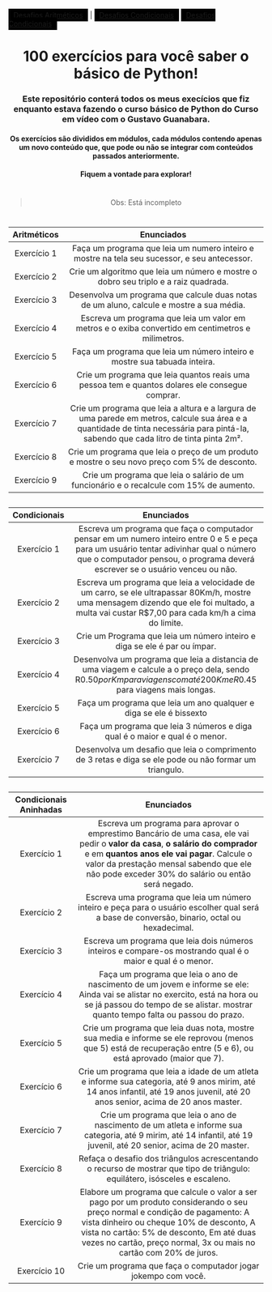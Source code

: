 <nav id="navbar">
  <a style="background:black; padding:4px 10px ;" href="#aritmeticas" > Desafios Aritméticos</a>
  |
  <a style="background:black; padding:4px 10px;" href="#condicionais"> Desafios Condicionais</a>
  <a style="background:black; padding:4px 10px;" href="#condicionaisaninhadas"> Desafios Condicionais</a>
</nav>

<header id="apresent">

  # 100 exercícios para você saber o básico de Python!

  ### Este repositório conterá todos os meus execícios que fiz enquanto estava fazendo o curso básico de Python do Curso em vídeo com o  Gustavo Guanabara.

  #### Os exercícios são divididos em módulos, cada módulos contendo apenas um novo conteúdo que, que pode ou não se integrar com conteúdos passados anteriormente.

  #### Fiquem a vontade para explorar! 
<header>

#

> Obs: Está incompleto

#


<div class="tabela" id="aritmeticas">

  | Aritméticos | Enunciados |
  | :---------: | :--------: |
  | Exercício 1 | Faça um programa que leia um numero inteiro e mostre na tela seu sucessor, e seu antecessor. |
  | Exercício 2 | Crie um algoritmo que leia um número e mostre o dobro seu triplo e a raiz quadrada. |
  | Exercício 3 | Desenvolva um programa que calcule duas notas de um aluno, calcule e mostre a sua média. |
  | Exercício 4 | Escreva um programa que leia um valor em metros e o exiba convertido em centimetros e milimetros. |
  | Exercício 5 | Faça um programa que leia um número inteiro e mostre sua tabuada inteira. |
  | Exercício 6 | Crie um programa que leia quantos reais uma pessoa tem e quantos dolares ele consegue comprar. |
  | Exercício 7 | Crie um programa que leia a altura e a largura de uma parede em metros, calcule sua área e a quantidade de tinta necessária para pintá-la, sabendo que cada litro de tinta pinta 2m². |
  | Exercício 8 | Crie um programa que leia o preço de um produto e mostre o seu novo preço com 5% de desconto. |
  | Exercício 9 |  Crie um programa que leia o salário de um funcionário e o recalcule com 15% de aumento. |
</div>

##

<div class="tabela" id="condicionais">

  | Condicionais | Enunciados |
  | :----------: | :--------: |
  | Exercício 1  | Escreva um programa que faça o computador pensar em um numero inteiro entre 0 e 5 e peça para um usuário tentar adivinhar qual o número que o computador pensou, o programa deverá escrever se o usuário venceu ou não. |
  | Exercício 2  | Escreva um programa que leia a velocidade de um carro, se ele ultrapassar 80Km/h, mostre uma mensagem dizendo que ele foi multado, a multa vai custar R$7,00 para cada km/h a cima do limite. |
  | Exercício 3  | Crie um Programa que leia um número inteiro e diga se ele é par ou ímpar. |
  | Exercício 4  | Desenvolva um programa que leia a distancia de uma viagem e calcule a o preço dela, sendo R$0.50 por Km para viagens com até 200Km e R$0.45 para viagens mais longas. |
  | Exercício 5  | Faça um programa que leia um ano qualquer e diga se ele é bissexto |
  | Exercício 6  | Faça um programa que leia 3 números e diga qual é o maior e qual é o menor. |
  | Exercício 7  | Desenvolva um desafio que leia o comprimento de 3 retas e diga se ele pode ou não formar um triangulo.|
</div>

##

<div class="tabela" id="condicionaisaninhadas">

  | Condicionais Aninhadas | Enunciados |
  | :--------------------: | :--------: |
  | Exercício 1            | Escreva um programa para aprovar o emprestimo Bancário de uma casa, ele vai pedir o <strong>valor da casa</strong>, <strong>o salário do comprador</strong> e em <strong>quantos anos ele vai pagar</strong>. Calcule o valor da prestação mensal sabendo que ele não pode exceder 30% do salário ou então será negado. |
  | Exercício 2            | Escreva uma programa que leia um número inteiro e peça para o usuário escolher qual será a base de conversão, binario, octal ou hexadecimal. |
  | Exercício 3            | Escreva um programa que leia dois números inteiros e compare-os mostrando qual é o maior e qual é o menor. |
  | Exercício 4            | Faça um programa que leia o ano de nascimento de um jovem e informe se ele: Ainda vai se alistar no exercito, está na hora ou se já passou do tempo de se alistar. mostrar quanto tempo falta ou passou do prazo. |
  | Exercício 5            | Crie um programa que leia duas nota, mostre sua media e informe se ele reprovou (menos que 5) está de recuperação entre (5 e 6), ou está aprovado (maior que 7). |
  | Exercício 6            | Crie um programa que leia a idade de um atleta e informe sua categoria, até 9 anos mirim, até 14 anos infantil, até 19 anos juvenil, até 20 anos senior, acima de 20 anos master.|
  | Exercício 7            | Crie um programa que leia o ano de nascimento de um atleta e informe sua categoria, até 9 mirim, até 14 infantil, até 19 juvenil, até 20 senior, acima de 20 master. |
  | Exercício 8            | Refaça o desafio dos triângulos  acrescentando o recurso de mostrar que tipo de triângulo: equilátero, isósceles e escaleno. |
  | Exercício 9            | Elabore um programa que calcule o valor a ser pago por um produto considerando o seu preço normal e condição de pagamento: A vista dinheiro ou cheque 10% de desconto, A vista no cartão: 5% de desconto, Em até duas vezes no cartão, preço normal, 3x ou mais no cartão com 20% de juros. |
  | Exercício 10           | Crie um programa que faça o computador jogar jokempo com você. |
</div>